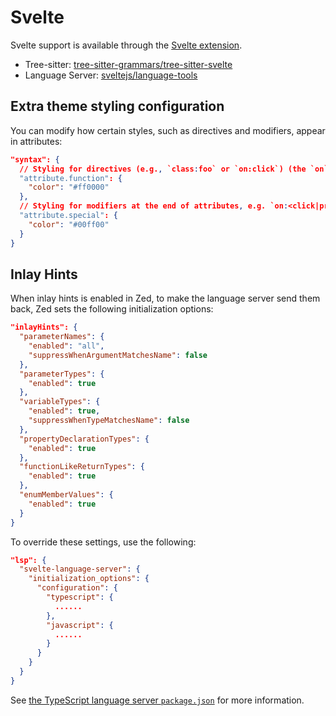 # Svelte

Svelte support is available through the [Svelte extension](https://github.com/zed-extensions/svelte).

- Tree-sitter: [tree-sitter-grammars/tree-sitter-svelte](https://github.com/tree-sitter-grammars/tree-sitter-svelte)
- Language Server: [sveltejs/language-tools](https://github.com/sveltejs/language-tools)

## Extra theme styling configuration

You can modify how certain styles, such as directives and modifiers, appear in attributes:

```json [settings]
"syntax": {
  // Styling for directives (e.g., `class:foo` or `on:click`) (the `on` or `class` part of the attribute).
  "attribute.function": {
    "color": "#ff0000"
  },
  // Styling for modifiers at the end of attributes, e.g. `on:<click|preventDefault|stopPropagation>`
  "attribute.special": {
    "color": "#00ff00"
  }
}
```

## Inlay Hints

When inlay hints is enabled in Zed, to make the language server send them back, Zed sets the following initialization options:

```json [settings]
"inlayHints": {
  "parameterNames": {
    "enabled": "all",
    "suppressWhenArgumentMatchesName": false
  },
  "parameterTypes": {
    "enabled": true
  },
  "variableTypes": {
    "enabled": true,
    "suppressWhenTypeMatchesName": false
  },
  "propertyDeclarationTypes": {
    "enabled": true
  },
  "functionLikeReturnTypes": {
    "enabled": true
  },
  "enumMemberValues": {
    "enabled": true
  }
}
```

To override these settings, use the following:

```json [settings]
"lsp": {
  "svelte-language-server": {
    "initialization_options": {
      "configuration": {
        "typescript": {
          ......
        },
        "javascript": {
          ......
        }
      }
    }
  }
}
```

See [the TypeScript language server `package.json`](https://github.com/microsoft/vscode/blob/main/extensions/typescript-language-features/package.json) for more information.
